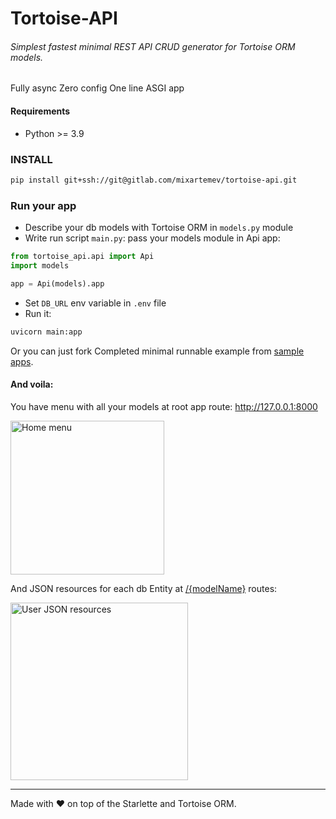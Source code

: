 # Tortoise-API
###### Simplest fastest minimal REST API CRUD generator for Tortoise ORM models.
Fully async Zero config One line ASGI app

#### Requirements
- Python >= 3.9

### INSTALL
```bash
pip install git+ssh://git@gitlab.com/mixartemev/tortoise-api.git
```

### Run your app
- Describe your db models with Tortoise ORM in `models.py` module
- Write run script `main.py`: pass your models module in Api app:
```python
from tortoise_api.api import Api
import models

app = Api(models).app
```
- Set `DB_URL` env variable in `.env` file
- Run it:
```bash
uvicorn main:app
```
Or you can just fork Completed minimal runnable example from [sample apps](https://github.com/mixartemev/tortoise-api/blob/master/sample_apps/minimal/).

#### And voila:
You have menu with all your models at root app route: http://127.0.0.1:8000

<img width="246" alt="Home menu" src="https://github.com/mixartemev/tortoise-api/assets/5181924/80373cd8-1597-4fce-9664-09997bc9e53e">

And JSON resources for each db Entity at [/{modelName}]() routes:

<img width="284" alt="User JSON resources" src="https://github.com/mixartemev/tortoise-api/assets/5181924/4168b82d-0f6a-4be2-8cc7-2ca364b22b30">

---
Made with ❤ on top of the Starlette and Tortoise ORM.

